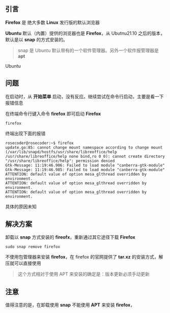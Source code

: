 ## 引言

**Firefox** 是 绝大多数 **Linux** 发行版的默认浏览器

**Ubuntu** 默认（内置）提供的浏览器也是 **Firefox**，从 Ubutnu21.10 之后的版本，默认是以 **snap** 的方式安装的。

> snap 是 Ubuntu 默认带有的一个软件管理器。另外一个软件报管理器是 **apt**

Ubuntu

## 问题

在启动时，从 **开始菜单** 启动，没有反应。继续尝试在命令行启动，主要是看一下报错信息

在终端命令行键入命令 **firefox** 即可启动 **Firefox**

```
firefox
```

终端出现下面的报错

```
rosecoder@rosecoder:~$ firefox
update.go:85: cannot change mount namespace according to change mount (/var/lib/snapd/hostfs/usr/share/libreoffice/help /usr/share/libreoffice/help none bind,ro 0 0): cannot create directory "/usr/share/libreoffice/help": permission denied
Gtk-Message: 11:19:46.906: Failed to load module "canberra-gtk-module"
Gtk-Message: 11:19:46.985: Failed to load module "canberra-gtk-module"
ATTENTION: default value of option mesa_glthread overridden by environment.
ATTENTION: default value of option mesa_glthread overridden by environment.
ATTENTION: default value of option mesa_glthread overridden by environment.
```

具体的原因未知

## 解决方案

卸载以 **snap**  方式安装的 **fireofx**，重新通过其它途径下载 **Firefox**

````
sudo snap remove firefox
````

不使用包管理器来安装 **firefox**，在 firefox 的官网提供了 **tar.xz** 的安装方式，解压就可以直接使用

> 这个方式相对于使用 APT 来安装的确定是：版本更新必须手动更新

## 注意

值得注意的是，在卸载使用  **snap** 不能使用 **APT** 来安装 **firefox**，
